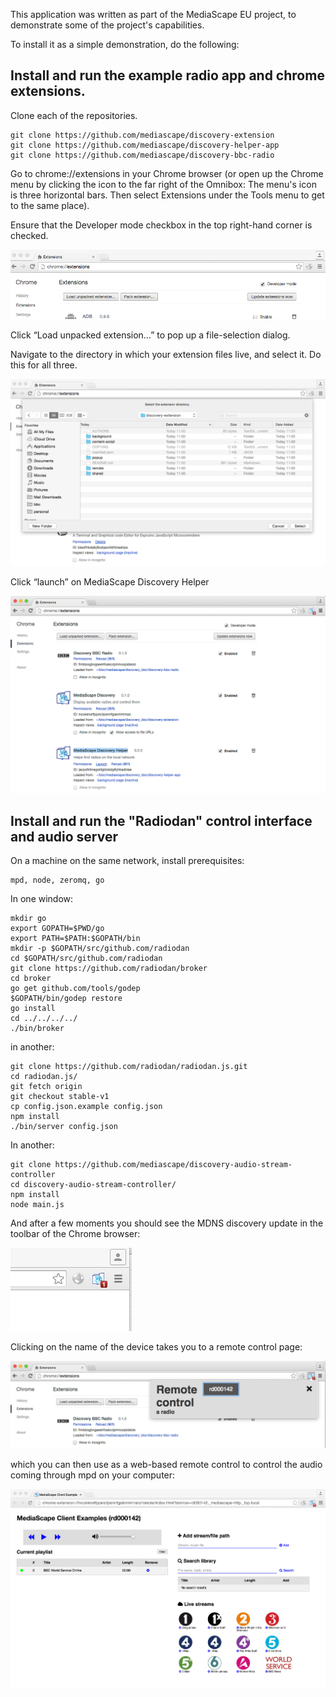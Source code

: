 This application was written as part of the MediaScape EU project, to demonstrate some 
of the project's capabilities.

To install it as a simple demonstration, do the following:

## Install and run the example radio app and chrome extensions.

Clone each of the repositories.

    git clone https://github.com/mediascape/discovery-extension
    git clone https://github.com/mediascape/discovery-helper-app
    git clone https://github.com/mediascape/discovery-bbc-radio

Go to chrome://extensions in your Chrome browser (or open up the Chrome menu by clicking the icon to the far right of the Omnibox:  The menu's icon is three horizontal bars. Then select Extensions under the Tools menu to get to the same place).

Ensure that the Developer mode checkbox in the top right-hand corner is checked.

<img src="doc/img/image00.png"/>

Click “Load unpacked extension…” to pop up a file-selection dialog.

Navigate to the directory in which your extension files live, and select it. Do this for all three.

<img src="doc/img/image02.png"/>

Click “launch” on MediaScape Discovery Helper

<img src="doc/img/image05.png"/>

## Install and run the "Radiodan" control interface and audio server

On a machine on the same network, install prerequisites:

    mpd, node, zeromq, go

In one window:

    mkdir go
    export GOPATH=$PWD/go
    export PATH=$PATH:$GOPATH/bin
    mkdir -p $GOPATH/src/github.com/radiodan
    cd $GOPATH/src/github.com/radiodan
    git clone https://github.com/radiodan/broker
    cd broker
    go get github.com/tools/godep
    $GOPATH/bin/godep restore
    go install
    cd ../../../../
    ./bin/broker

in another:

    git clone https://github.com/radiodan/radiodan.js.git
    cd radiodan.js/
    git fetch origin
    git checkout stable-v1
    cp config.json.example config.json
    npm install
    ./bin/server config.json 

In another:

    git clone https://github.com/mediascape/discovery-audio-stream-controller
    cd discovery-audio-stream-controller/
    npm install
    node main.js


And after a few moments you should see the MDNS discovery update in the toolbar of the Chrome browser:

<img src="doc/img/image01.png"/>

Clicking on the name of the device takes you to a remote control page: 

<img src="doc/img/image03.png"/>

which you can then use as a web-based remote control to control the audio coming through mpd on your computer:

<img src="doc/img/image04.png"/>


